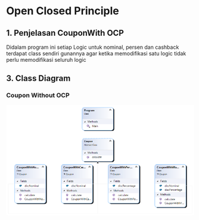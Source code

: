 # Open Closed Principle

## 1. Penjelasan CouponWith OCP
Didalam program ini setiap Logic untuk  nominal, persen dan cashback terdapat class 
sendiri gunannya agar ketika memodifikasi satu logic tidak perlu memodifikasi seluruh logic

## 3. Class Diagram 
### Coupon Without OCP
![alt text](https://github.com/MTYU-Luki/CouponWithOCP/blob/master/ClassDiagram1.png)
